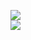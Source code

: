 [![](https://img.shields.io/badge/Made%20With-Github%20Spray-lightgrey.svg?style=for-the-badge&logo=github)](https://github.com/Annihil/github-spray#25959)  
[![](https://i.imgur.com/2DrTn0Z.gif)](https://github.com/Annihil/github-spray)
